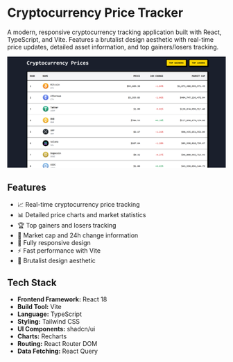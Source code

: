 # Cryptocurrency Price Tracker

A modern, responsive cryptocurrency tracking application built with React, TypeScript, and Vite. Features a brutalist design aesthetic with real-time price updates, detailed asset information, and top gainers/losers tracking.

![Cryptocurrency Price Tracker Screenshot](./public/image.png)

## Features

- 📈 Real-time cryptocurrency price tracking
- 📊 Detailed price charts and market statistics
- 🏆 Top gainers and losers tracking
- 💼 Market cap and 24h change information
- 📱 Fully responsive design
- ⚡ Fast performance with Vite
- 🎨 Brutalist design aesthetic

## Tech Stack

- **Frontend Framework:** React 18
- **Build Tool:** Vite
- **Language:** TypeScript
- **Styling:** Tailwind CSS
- **UI Components:** shadcn/ui
- **Charts:** Recharts
- **Routing:** React Router DOM
- **Data Fetching:** React Query
